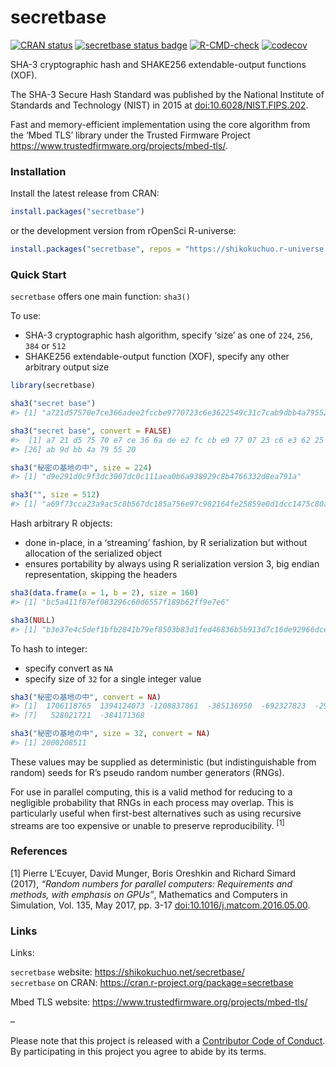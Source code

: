 
<!-- README.md is generated from README.Rmd. Please edit that file -->

# secretbase

<!-- badges: start -->

[![CRAN
status](https://www.r-pkg.org/badges/version/secretbase?color=42147b)](https://CRAN.R-project.org/package=secretbase)
[![secretbase status
badge](https://shikokuchuo.r-universe.dev/badges/secretbase?color=e4723a)](https://shikokuchuo.r-universe.dev/secretbase)
[![R-CMD-check](https://github.com/shikokuchuo/secretbase/workflows/R-CMD-check/badge.svg)](https://github.com/shikokuchuo/secretbase/actions)
[![codecov](https://codecov.io/gh/shikokuchuo/secretbase/graph/badge.svg)](https://app.codecov.io/gh/shikokuchuo/secretbase)
<!-- badges: end -->

SHA-3 cryptographic hash and SHAKE256 extendable-output functions (XOF).

The SHA-3 Secure Hash Standard was published by the National Institute
of Standards and Technology (NIST) in 2015 at
[doi:10.6028/NIST.FIPS.202](https://dx.doi.org/10.6028/NIST.FIPS.202).

Fast and memory-efficient implementation using the core algorithm from
the ‘Mbed TLS’ library under the Trusted Firmware Project
<https://www.trustedfirmware.org/projects/mbed-tls/>.

### Installation

Install the latest release from CRAN:

``` r
install.packages("secretbase")
```

or the development version from rOpenSci R-universe:

``` r
install.packages("secretbase", repos = "https://shikokuchuo.r-universe.dev")
```

### Quick Start

`secretbase` offers one main function: `sha3()`

To use:

- SHA-3 cryptographic hash algorithm, specify ‘size’ as one of `224`,
  `256`, `384` or `512`
- SHAKE256 extendable-output function (XOF), specify any other arbitrary
  output size

``` r
library(secretbase)

sha3("secret base")
#> [1] "a721d57570e7ce366adee2fccbe9770723c6e3622549c31c7cab9dbb4a795520"

sha3("secret base", convert = FALSE)
#>  [1] a7 21 d5 75 70 e7 ce 36 6a de e2 fc cb e9 77 07 23 c6 e3 62 25 49 c3 1c 7c
#> [26] ab 9d bb 4a 79 55 20

sha3("秘密の基地の中", size = 224)
#> [1] "d9e291d0c9f3dc3007dc0c111aea0b6a938929c8b4766332d8ea791a"

sha3("", size = 512)
#> [1] "a69f73cca23a9ac5c8b567dc185a756e97c982164fe25859e0d1dcc1475c80a615b2123af1f5f94c11e3e9402c3ac558f500199d95b6d3e301758586281dcd26"
```

Hash arbitrary R objects:

- done in-place, in a ‘streaming’ fashion, by R serialization but
  without allocation of the serialized object
- ensures portability by always using R serialization version 3, big
  endian representation, skipping the headers

``` r
sha3(data.frame(a = 1, b = 2), size = 160)
#> [1] "bc5a411f87ef083296c60d6557f189b62ff9e7e6"

sha3(NULL)
#> [1] "b3e37e4c5def1bfb2841b79ef8503b83d1fed46836b5b913d7c16de92966dcee"
```

To hash to integer:

- specify convert as `NA`
- specify size of `32` for a single integer value

``` r
sha3("秘密の基地の中", convert = NA)
#> [1]  1706118765  1394124073 -1208837861  -385136950  -692327823  -291994555
#> [7]   528021721  -384171368

sha3("秘密の基地の中", size = 32, convert = NA)
#> [1] 2000208511
```

These values may be supplied as deterministic (but indistinguishable
from random) seeds for R’s pseudo random number generators (RNGs).

For use in parallel computing, this is a valid method for reducing to a
negligible probability that RNGs in each process may overlap. This is
particularly useful when first-best alternatives such as using recursive
streams are too expensive or unable to preserve reproducibility.
<sup>\[1\]</sup>

### References

\[1\] Pierre L’Ecuyer, David Munger, Boris Oreshkin and Richard Simard
(2017), *“Random numbers for parallel computers: Requirements and
methods, with emphasis on GPUs”*, Mathematics and Computers in
Simulation, Vol. 135, May 2017, pp. 3-17
[doi:10.1016/j.matcom.2016.05.00](https://doi.org/10.1016/j.matcom.2016.05.005).

### Links

Links:

`secretbase` website: <https://shikokuchuo.net/secretbase/><br />
`secretbase` on CRAN:
<https://cran.r-project.org/package=secretbase><br />

Mbed TLS website:
<https://www.trustedfirmware.org/projects/mbed-tls/><br />

–

Please note that this project is released with a [Contributor Code of
Conduct](https://shikokuchuo.net/secretbase/CODE_OF_CONDUCT.html). By
participating in this project you agree to abide by its terms.
